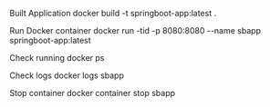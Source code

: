 Built Application
docker build -t springboot-app:latest .

Run Docker container 
docker run -tid -p 8080:8080 --name sbapp springboot-app:latest

Check running
docker ps

Check logs
docker logs sbapp

Stop container
docker container stop sbapp